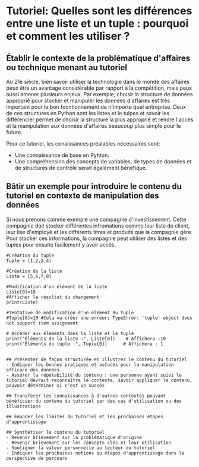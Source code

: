 # Tutoriel: Quelles sont les différences entre une liste et un tuple : pourquoi et comment les utiliser ?

## Établir le contexte de la problématique d'affaires ou technique menant au tutoriel
Au 21e siècle, bien savoir utiliser la technologie dans le monde des affaires peux être un avantage considérable par rapport à la compétition, mais peux aussi amener plusieurs enjeux. Par exemple, choisir la structure de données approprié pour stocker et manipuler les données d'affaires est très important pour le bon focntionnement de n'importe quel entreprise. Deux de ces structures en Python sont les listes et le tulpes et savoir les différencier permet de choisir la structure la plus approprié et rendre l'accès et la manipulation aux données d'affaires beaucoup plus simple pour le future.

Pour ce tutoriel, les conaissances préalables nécessaires sont:
- Une connaissance de base en Pyhton.
- Une compréhension des concepts de variables, de types de données et de structures de contrôle serait également bénéfique.
  
## Bâtir un exemple pour introduire le contenu du tutoriel en contexte de manipulation des données
Si nous prenons comme exemple une compagnie d'investissement. Cette compagnie doit stocker différentes infromations comme leur liste de client, leur lise d'employé et les différents titres et produits que la compagnie gère. Pour stocker ces informations, la compagnie peut utiliser des listes et des tuples pour ensuite facilement y avoir accès. 

```
#Création du tuple
Tuple = (1,2,3,4)

#Création de la liste
Liste = [5,6,7,8]

#Modification d'un élément de la liste
Liste[0]=10
#Afficher le résultat du changement
print(Liste)

#Tentative de modification d'un élément du tuple
#Tuple[0]=10 #Cela va créer une erreur; TypeError: 'tuple' object does not support item assignment

# Accéder aux éléments dans la liste et le tuple
print("Éléments de la liste :", Liste[0])    # Affichera :10
print("Éléments du tuple :", Tuple[0])      # Affichera : 1


## Présenter de façon structurée et illustrer le contenu du tutoriel
- Indiquer les bonnes pratiques et astuces pour la manipulation efficace des données
- Assurer la répétabilité du contenu : une personne ayant suivi le tutoriel devrait reconnaître le contexte, savoir appliquer le contenu, pouvoir déterminer si c'est un succès
  
## Transférer les connaissances à d'autres contextes pouvant bénéficier du contenu du tutoriel par des cas d'utilisation ou des illustrations

## Énoncer les limites du tutoriel et les prochaines étapes d'apprentissage

## Synthétiser le contenu du tutoriel
- Revenir brièvement sur la problématique d'origine
- Revenir brièvement sur les concepts clés et leur utilisation
- Souligner la valeur personnelle au lecteur du tutoriel
- Indiquer les prochaines notions ou étapes d'apprentissage dans la perspective de parcours

